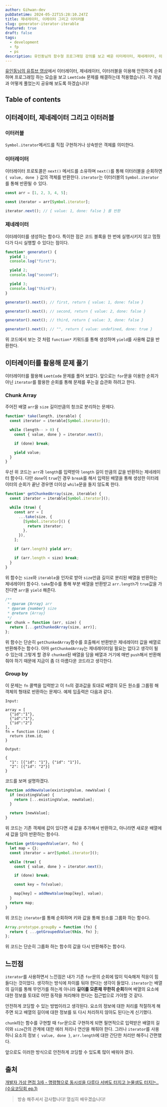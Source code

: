 ```yaml
---
author: Gihwan-dev
pubDatetime: 2024-05-22T15:28:10.247Z
title: 제네레이터, 이레이터 그리고 이터러블
slug: generator-iterator-iterable
featured: true
draft: false
tags:
  - development
  - fp
  - ps
description: 유인동님의 함수형 프로그래밍 강의를 보고 배운 이터레이터, 제네레이터, 이터러블을 알고리즘 풀이에 적용해 보았습니다!
---
```


[유인동님의 유튜브 영상](https://www.youtube.com/watch?v=4VPeriS5XWo&list=PLIa4-DYeLtn1I7pQEMbYITbl8SYm2AqXX&index=3)에서 이터레이터, 제네레이터, 이터러블을 이용해 안전하게 순회하며 프로그래밍 하는 모습을 보고 `LeetCode` 문제를 해결하는데 적용했습니다. 각 개념과 어떻게 풀었는지 공유해 보도록 하겠습니다!

## Table of contents

## 이터레이터, 제네레이터 그리고 이터러블

### 이터러블

`Symbol.iterator`메서드를 직접 구현하거나 상속받은 객체를 의미한다.

### 이터레이터

이터레이터 프로토콜은 `next()` 메서드를 소유하며 `next()`를 통해 이터러블을 순회하면 `{ value, done }` 값의 객체를 반환한다. `iterator`는 이터러블의 `Symbol.iterator`를 통해 반환될 수 있다.

```js
const arr = [1, 2, 3, 4, 5];

const iterator = arr[Symbol.iterator];

iterator.next(); // { value: 1, done: false } 를 반환
```

### 제네레이터

이터레이터를 생성하는 함수다. 특이한 점은 코드 블록을 한 번에 실행시키지 않고 멈췄다가 다시 실행할 수 있다는 점이다.

```js
function* generator() {
  yield 1;
  console.log("first");

  yield 2;
  console.log("second");

  yield 3;
  console.log("third");
}

generator().next(); // first, return { value: 1, done: false }

generator().next(); // second, return { value: 2, done: false }

generator().next(); // third, return { value: 3, done: false }

generator().next(); // "", return { value: undefined, done: true }
```

위 코드에서 보는 것 처럼 `function*` 키워드를 통해 생성하며 `yield`를 사용해 값을 반환한다.

## 이터레이터를 활용해 문제 풀기

이터레이터를 활용해 `LeetCode` 문제를 풀어 보았다. 앞으로는 `for`문을 이용한 순회가 아닌 `iterator`를 활용한 순회를 통해 문제를 푸는걸 습관화 하려고 한다.

### Chunk Array

주어진 배열 `arr`을 `size` 길이만큼의 청크로 분리하는 문제다.

```js
function* take(length, iterable) {
  const iterator = iterable[Symbol.iterator]();

  while (length-- > 0) {
    const { value, done } = iterator.next();

    if (done) break;

    yield value;
  }
}
```

우선 위 코드는 `arr`과 `length`를 입력받아 `length` 길이 만큼의 값을 반환하는 제네레이터 함수다. 다만 `done`이 `true`인 경우 `break`를 해서 입력된 배열을 통해 생성한 이터레이터의 순회가 끝난 경우엔 더이상 `while`문을 돌지 않도록 한다.

```js
function* getChunkedArray(size, iterable) {
  const iterator = iterable[Symbol.iterator]();

  while (true) {
    const arr = [
      ...take(size, {
        [Symbol.iterator]() {
          return iterator;
        },
      }),
    ];

    if (arr.length) yield arr;

    if (arr.length < size) break;
  }
}
```

위 함수는 `size`와 `iterable`을 인자로 받아 `size`만큼 길이로 분리된 배열을 반환하는 제네레이터 함수다. `take`함수를 통해 부분 배열을 반환받고 `arr.length`가 `true`값을 가진다면 `arr`을 `yield` 해준다.

```js
/**
 * @param {Array} arr
 * @param {number} size
 * @return {Array}
 */
var chunk = function (arr, size) {
  return [...getChunkedArray(size, arr)];
};
```

위 함수는 단순히 `getChunkedArray`함수를 호출해서 반환받은 제네레이터 값을 배열로 반환해주는 함수다. 아마 `getChunkedArray`는 제네레이터일 필요는 없다고 생각이 될 수 있는데 그렇게 할 경우 `chunked`된 배열을 담을 배열과 거기에 매번 `push`해서 반환해줘야 하기 때문에 지금이 좀 더 아름다운 코드라고 생각한다.

### Group by

이 문제는 `fn` 콜백을 입력받고 이 `fn`의 결과값을 토대로 배열의 모든 원소를 그룹핑 해 객체의 형태로 반환하는 문제다. 예제 입출력은 다음과 같다.

```text
Input:

array = [
  {"id":"1"},
  {"id":"1"},
  {"id":"2"}
],
fn = function (item) {
  return item.id;
}

Output:

{
  "1": [{"id": "1"}, {"id": "1"}],
  "2": [{"id": "2"}]
}
```

코드를 보며 설명하겠다.

```js
function addNewValue(existingValue, newValue) {
  if (existingValue) {
    return [...existingValue, newValue];
  }

  return [newValue];
}
```

위 코드는 기존 객체에 값이 있다면 새 값을 추가해서 반환하고, 아니라면 새로운 배열에 새 값을 담아 반환하는 함수다.

```js
function getGroupedValue(arr, fn) {
  let map = {};
  const iterator = arr[Symbol.iterator]();

  while (true) {
    const { value, done } = iterator.next();

    if (done) break;

    const key = fn(value);

    map[key] = addNewValue(map[key], value);
  }
  return map;
}
```

위 코드는 `iterator`를 통해 순회하며 키와 값을 통해 원소를 그룹화 하는 함수다.

```js
Array.prototype.groupBy = function (fn) {
  return { ...getGroupedValue(this, fn) };
};
```

위 코드는 단순히 그룹화 하는 함수의 값을 다시 반환해주는 함수다.

## 느낀점

`iterator`를 사용하면서 느낀점은 내가 기존 `for`문의 순회에 많이 익숙해져 적응이 힘들다는 것이었다. 생각하는 방식에 차이를 둬야 한다는 생각이 들었다. `iterator`는 배열의 길이를 통해 무언가를 하는게 아니라 **길이를 모른채 무한히 순회**하며 배열의 요소에 대한 정보를 토대로 어떤 동작을 처리해야 한다는 접근법으로 가야할 것 같다.

안전하게 코딩할 수 있는 방법이라고 생각된다. 요소의 정보에 대한 처리를 적절하게 해주면 되고 배열의 길이에 대한 정보를 또 다시 처리하지 않아도 된다는게 신기했다.

`chunk`라는 함수를 구현할 때 `for`문으로 구현하게 되면 필연적으로 입력받은 배열의 길이와 `size`간의 관계에 대한 에러 처리나 연산을 해줘야 한다. 그러나 `iterator`를 사용하니 요소의 정보 `{ value, done }`, `arr.length`에 대한 간단한 처리만 해주니 간편했다.

앞으로도 이러한 방식으로 안전하게 코딩할 수 있도록 많이 배워야 겠다.

## 출처

[개발자 가상 면접 3/6 - 명령형으로 동시성을 다루다 서버도 터지고 눈물샘도 터지는.. (수요코딩회 ep.1)](https://www.youtube.com/watch?v=4VPeriS5XWo&list=PLIa4-DYeLtn1I7pQEMbYITbl8SYm2AqXX&index=3)

> 방송 해주셔서 감사합니다! 열심히 배우겠습니다!
